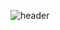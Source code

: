 ![header](https://capsule-render.vercel.app/api?type=cylinder&color=auto&text=%EB%8B%A4%20%EC%99%80%EB%B4%90!!%20%EC%9D%BC%20%EB%8B%A4%20%EC%99%80%EB%B4%90!!&fontAlignY=45&fontSize=40&height=150&animation=blinking&desc=%EC%95%88%ED%95%A0%EA%BA%BC%EC%9E%84&descAlignY=70)
